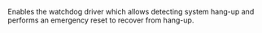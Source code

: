 Enables the watchdog driver which allows detecting system hang-up and performs an emergency reset to recover from hang-up.
